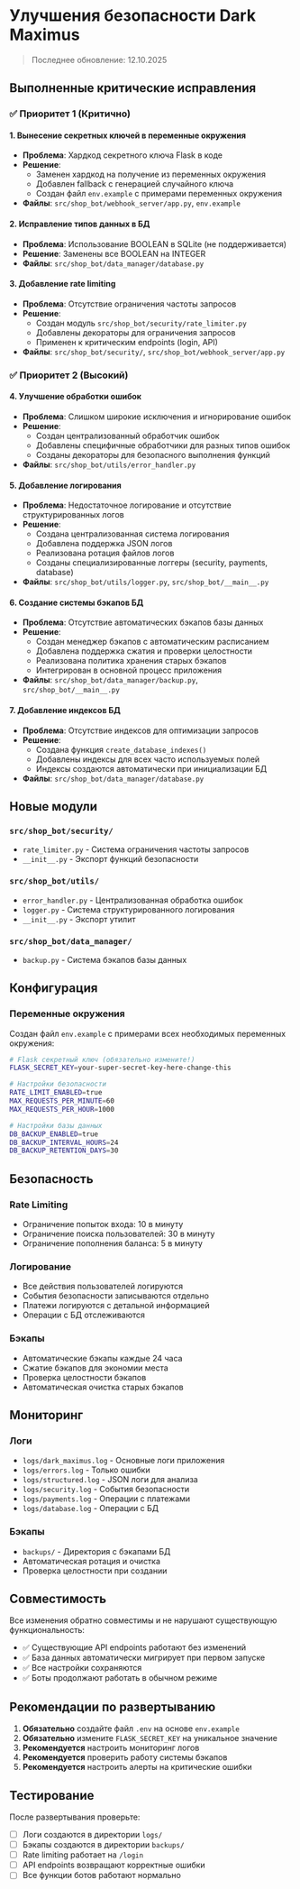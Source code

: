# Улучшения безопасности Dark Maximus

> Последнее обновление: 12.10.2025

## Выполненные критические исправления

### ✅ Приоритет 1 (Критично)

#### 1. Вынесение секретных ключей в переменные окружения
- **Проблема**: Хардкод секретного ключа Flask в коде
- **Решение**: 
  - Заменен хардкод на получение из переменных окружения
  - Добавлен fallback с генерацией случайного ключа
  - Создан файл `env.example` с примерами переменных окружения
- **Файлы**: `src/shop_bot/webhook_server/app.py`, `env.example`

#### 2. Исправление типов данных в БД
- **Проблема**: Использование BOOLEAN в SQLite (не поддерживается)
- **Решение**: Заменены все BOOLEAN на INTEGER
- **Файлы**: `src/shop_bot/data_manager/database.py`

#### 3. Добавление rate limiting
- **Проблема**: Отсутствие ограничения частоты запросов
- **Решение**: 
  - Создан модуль `src/shop_bot/security/rate_limiter.py`
  - Добавлены декораторы для ограничения запросов
  - Применен к критическим endpoints (login, API)
- **Файлы**: `src/shop_bot/security/`, `src/shop_bot/webhook_server/app.py`

### ✅ Приоритет 2 (Высокий)

#### 4. Улучшение обработки ошибок
- **Проблема**: Слишком широкие исключения и игнорирование ошибок
- **Решение**: 
  - Создан централизованный обработчик ошибок
  - Добавлены специфичные обработчики для разных типов ошибок
  - Созданы декораторы для безопасного выполнения функций
- **Файлы**: `src/shop_bot/utils/error_handler.py`

#### 5. Добавление логирования
- **Проблема**: Недостаточное логирование и отсутствие структурированных логов
- **Решение**: 
  - Создана централизованная система логирования
  - Добавлена поддержка JSON логов
  - Реализована ротация файлов логов
  - Созданы специализированные логгеры (security, payments, database)
- **Файлы**: `src/shop_bot/utils/logger.py`, `src/shop_bot/__main__.py`

#### 6. Создание системы бэкапов БД
- **Проблема**: Отсутствие автоматических бэкапов базы данных
- **Решение**: 
  - Создан менеджер бэкапов с автоматическим расписанием
  - Добавлена поддержка сжатия и проверки целостности
  - Реализована политика хранения старых бэкапов
  - Интегрирован в основной процесс приложения
- **Файлы**: `src/shop_bot/data_manager/backup.py`, `src/shop_bot/__main__.py`

#### 7. Добавление индексов БД
- **Проблема**: Отсутствие индексов для оптимизации запросов
- **Решение**: 
  - Создана функция `create_database_indexes()`
  - Добавлены индексы для всех часто используемых полей
  - Индексы создаются автоматически при инициализации БД
- **Файлы**: `src/shop_bot/data_manager/database.py`

## Новые модули

### `src/shop_bot/security/`
- `rate_limiter.py` - Система ограничения частоты запросов
- `__init__.py` - Экспорт функций безопасности

### `src/shop_bot/utils/`
- `error_handler.py` - Централизованная обработка ошибок
- `logger.py` - Система структурированного логирования
- `__init__.py` - Экспорт утилит

### `src/shop_bot/data_manager/`
- `backup.py` - Система бэкапов базы данных

## Конфигурация

### Переменные окружения
Создан файл `env.example` с примерами всех необходимых переменных окружения:

```bash
# Flask секретный ключ (обязательно измените!)
FLASK_SECRET_KEY=your-super-secret-key-here-change-this

# Настройки безопасности
RATE_LIMIT_ENABLED=true
MAX_REQUESTS_PER_MINUTE=60
MAX_REQUESTS_PER_HOUR=1000

# Настройки базы данных
DB_BACKUP_ENABLED=true
DB_BACKUP_INTERVAL_HOURS=24
DB_BACKUP_RETENTION_DAYS=30
```

## Безопасность

### Rate Limiting
- Ограничение попыток входа: 10 в минуту
- Ограничение поиска пользователей: 30 в минуту
- Ограничение пополнения баланса: 5 в минуту

### Логирование
- Все действия пользователей логируются
- События безопасности записываются отдельно
- Платежи логируются с детальной информацией
- Операции с БД отслеживаются

### Бэкапы
- Автоматические бэкапы каждые 24 часа
- Сжатие бэкапов для экономии места
- Проверка целостности бэкапов
- Автоматическая очистка старых бэкапов

## Мониторинг

### Логи
- `logs/dark_maximus.log` - Основные логи приложения
- `logs/errors.log` - Только ошибки
- `logs/structured.log` - JSON логи для анализа
- `logs/security.log` - События безопасности
- `logs/payments.log` - Операции с платежами
- `logs/database.log` - Операции с БД

### Бэкапы
- `backups/` - Директория с бэкапами БД
- Автоматическая ротация и очистка
- Проверка целостности при создании

## Совместимость

Все изменения обратно совместимы и не нарушают существующую функциональность:
- ✅ Существующие API endpoints работают без изменений
- ✅ База данных автоматически мигрирует при первом запуске
- ✅ Все настройки сохраняются
- ✅ Боты продолжают работать в обычном режиме

## Рекомендации по развертыванию

1. **Обязательно** создайте файл `.env` на основе `env.example`
2. **Обязательно** измените `FLASK_SECRET_KEY` на уникальное значение
3. **Рекомендуется** настроить мониторинг логов
4. **Рекомендуется** проверить работу системы бэкапов
5. **Рекомендуется** настроить алерты на критические ошибки

## Тестирование

После развертывания проверьте:
- [ ] Логи создаются в директории `logs/`
- [ ] Бэкапы создаются в директории `backups/`
- [ ] Rate limiting работает на `/login`
- [ ] API endpoints возвращают корректные ошибки
- [ ] Все функции ботов работают нормально
